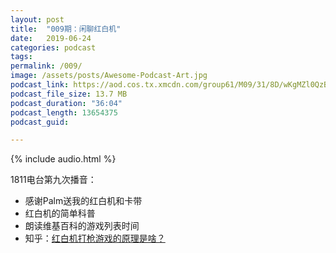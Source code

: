 ```yaml
---
layout: post
title:  "009期：闲聊红白机"
date:   2019-06-24
categories: podcast
tags:
permalink: /009/
image: /assets/posts/Awesome-Podcast-Art.jpg
podcast_link: https://aod.cos.tx.xmcdn.com/group61/M09/31/8D/wKgMZl0QzBuTw9ASAQtkldABu4c741.m4a
podcast_file_size: 13.7 MB
podcast_duration: "36:04"
podcast_length: 13654375
podcast_guid: 

---
```


{% include audio.html %}

1811电台第九次播音：

- 感谢Palm送我的红白机和卡带
- 红白机的简单科普
- 朗读维基百科的游戏列表时间
- 知乎：[红白机打枪游戏的原理是啥？](https://www.zhihu.com/question/32899950)